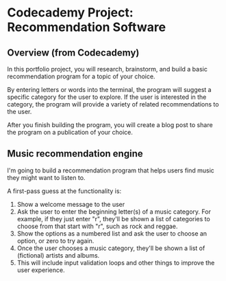 # Codecademy Project: Recommendation Software

## Overview (from Codecademy)
In this portfolio project, you will research, brainstorm, and build a basic recommendation program for a topic of your choice. 

By entering letters or words into the terminal, the program will suggest a specific category for the user to explore. If the user is interested in the category, the program will provide a variety of related recommendations to the user. 

After you finish building the program, you will create a blog post to share the program on a publication of your choice.

## Music recommendation engine
I'm going to build a recommendation program that helps users find music they might want to listen to.

A first-pass guess at the functionality is:

1. Show a welcome message to the user
2. Ask the user to enter the beginning letter(s) of a music category. For example, if they just enter "r", they'll be shown a list of categories to choose from that start with "r", such as rock and reggae.
3. Show the options as a numbered list and ask the user to choose an option, or zero to try again.
4. Once the user chooses a music category, they'll be shown a list of (fictional) artists and albums.
5. This will include input validation loops and other things to improve the user experience.
